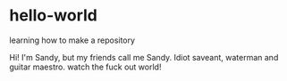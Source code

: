 # hello-world
learning how to make a repository

Hi! I'm Sandy, but my friends call me Sandy.  Idiot saveant, waterman and guitar maestro. watch the fuck out world!
